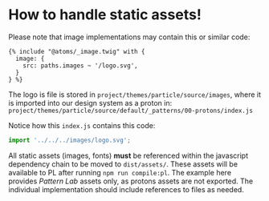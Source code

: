 # How to handle static assets!

Please note that image implementations may contain this or similar code:

```twig
{% include "@atoms/_image.twig" with {
  image: {
    src: paths.images ~ '/logo.svg',
  }
} %}
```

The logo is file is stored in `project/themes/particle/source/images`, where it
is imported into our design system as a proton in:
`project/themes/particle/source/default/_patterns/00-protons/index.js`

Notice how this `index.js` contains this code:

```javascript
import '../../../images/logo.svg';
```

All static assets (images, fonts) **must** be referenced within the javascript
dependency chain to be moved to `dist/assets/`. These assets will be available
to PL after running `npm run compile:pl`. The example here provides _Pattern
Lab_ assets only, as protons assets are not exported. The individual
implementation should include references to files as needed.
